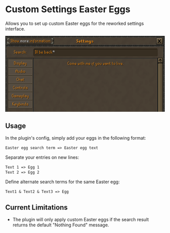 # Custom Settings Easter Eggs
Allows you to set up custom Easter eggs for the reworked settings interface.

![Example custom egg](egg_example.png)

## Usage
In the plugin's config, simply add your eggs in the following format:
```
Easter egg search term => Easter egg text
```

Separate your entries on new lines:
```
Text 1 => Egg 1
Text 2 => Egg 2
```

Define alternate search terms for the same Easter egg:
```
Text1 & Text2 & Text3 => Egg
```

## Current Limitations
* The plugin will only apply custom Easter eggs if the search result returns the default "Nothing Found" message.